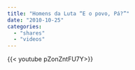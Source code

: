 ```yaml
---
title: "Homens da Luta “E o povo, Pá?”"
date: "2010-10-25"
categories:
  - "shares"
  - "videos"
---
```


<div style="width: 70vw;">{{< youtube pZonZntFU7Y>}}</div>
